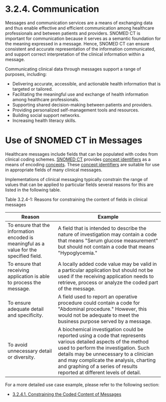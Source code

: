 # 3.2.4. Communication

Messages and communication services are a means of exchanging data and thus enable effective and efficient communication among healthcare professionals and between patients and providers. SNOMED CT is important for communication because it serves as a semantic foundation for the meaning expressed in a message. Hence, SNOMED CT can ensure consistent and accurate representation of the information communicated, and support correct interpretation of the clinical information within a message. 

Communicating clinical data through messages support a range of purposes, including:

  * Delivering accurate, accessible, and actionable health information that is targeted or tailored. 
  * Facilitating the meaningful use and exchange of health information among healthcare professionals. 
  * Supporting shared decision-making between patients and providers.
  * Providing personalized self-management tools and resources.
  * Building social support networks.
  * Increasing health literacy skills.

# Use of SNOMED CT in Messages

Healthcare messages include fields that can be populated with codes from clinical coding schemes. [SNOMED CT](https://confluence.ihtsdotools.org/display/DOCGLOSS/SNOMED "Glossary link: SNOMED") provides [concept identifiers](https://confluence.ihtsdotools.org/display/DOCGLOSS/concept+identifier "Glossary link: concept identifiers") as a means of encoding [concepts](https://confluence.ihtsdotools.org/display/DOCGLOSS/concept "Glossary link: concepts"). These [concept identifiers](https://confluence.ihtsdotools.org/display/DOCGLOSS/concept+identifier "Glossary link: concept identifiers") are suitable for use in appropriate fields of many clinical messages. 

Implementations of clinical messaging typically constrain the range of values that can be applied to particular fields  several reasons for this are listed in the following table.

Table 3.2.4-1: Reasons for constraining the content of fields in clinical messages

Reason| Example  
---|---  
To ensure that the information encoded is meaningful as a value for the specified field. | A field that is intended to describe the nature of investigation may contain a code that means "Serum glucose measurement" but should not contain a code that means "Hypoglycemia."   
To ensure that receiving application is able to process the message.| A locally added code value may be valid in a particular application but should not be used if the receiving application needs to retrieve, process or analyze the coded part of the message.   
To ensure adequate detail and specificity.| A field used to report an operative procedure could contain a code for "Abdominal procedure." However, this would not be adequate to meet the business purpose served by a message.   
To avoid unnecessary detail or diversity.| A biochemical investigation could be reported using a code that represents various detailed aspects of the method used to perform the investigation. Such details may be unnecessary to a clinician and may complicate the analysis, charting and graphing of a series of results reported at different levels of detail.   
  
For a more detailed use case example, please refer to the following section:

  * [3.2.4.1. Constraining the Coded Content of Messages](3.2.4.1.-Constraining-the-Coded-Content-of-Messages_35985553.html)

